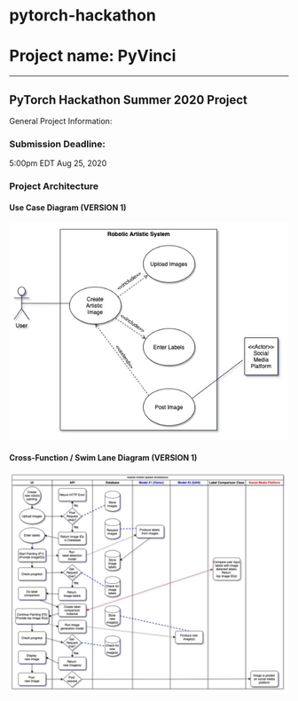 # pytorch-hackathon

# Project name: PyVinci
---------------------------------------------------------------------------------------
## PyTorch Hackathon Summer 2020 Project

General Project Information:

### Submission Deadline:
5:00pm EDT Aug 25, 2020

### Project Architecture

#### Use Case Diagram (VERSION 1)

![use case diagram](architecture/UML-Diagrams/UseCaseDiagram-PytorchHackaton-Jul20_20.jpg)

#### Cross-Function / Swim Lane Diagram (VERSION 1)

![cross-function / swim lane diagram](architecture/UML-Diagrams/Cross-funtional_SwimlaneDiagram-PyTorchHackathon-Jul20_20.jpg)

